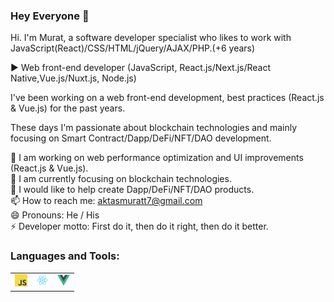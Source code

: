 <h3>Hey Everyone 👋</h3>

Hi. I'm Murat, a software developer specialist who likes to work with JavaScript(React)/CSS/HTML/jQuery/AJAX/PHP.(+6 years)

  ► Web front-end developer (JavaScript, React.js/Next.js/React Native,Vue.js/Nuxt.js, Node.js)
 
I've been working on a web front-end development, best practices (React.js & Vue.js) for the past years.

These days I'm passionate about blockchain technologies and mainly focusing on Smart Contract/Dapp/DeFi/NFT/DAO development.<br>

🌱 I am working on web performance optimization and UI improvements (React.js & Vue.js).<br>
🌱 I am currently focusing on blockchain technologies.<br>
🤔 I would like to help create Dapp/DeFi/NFT/DAO products.<br>
📫 How to reach me: aktasmuratt7@gmail.com<br>
😄 Pronouns: He / His<br>
⚡ Developer motto: First do it, then do it right, then do it better.<br>


<h3>Languages and Tools:</h3>
 

 <table>
  <tr>
    <td class="mt-1"><img src="https://raw.githubusercontent.com/github/explore/80688e429a7d4ef2fca1e82350fe8e3517d3494d/topics/javascript/javascript.png"  style="width:20px"></td>
    <td><img src="https://raw.githubusercontent.com/github/explore/80688e429a7d4ef2fca1e82350fe8e3517d3494d/topics/react/react.png"  style="width:20px"</td>
    <td><img src="https://raw.githubusercontent.com/github/explore/80688e429a7d4ef2fca1e82350fe8e3517d3494d/topics/vue/vue.png"  style="width:20px"></td>
  </tr>
</table>


 
